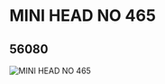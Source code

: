 # MINI HEAD NO 465
## 56080
![MINI HEAD NO 465](https://lc-www-live-s.legocdn.com/media/bricks/5/2/4294990.jpg)
